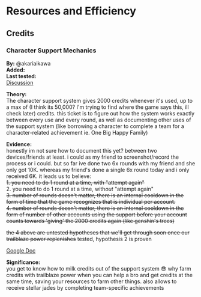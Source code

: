 # Resources and Efficiency

## Credits

### Character Support Mechanics

**By:** @akariaikawa  
**Added:** <Version date="2023-07-01" />  
**Last tested:** <VersionHl date="2023-05-08" />  
[Discussion](https://hsr-tickets.keqingmains.com/transcripts/character-support-mechanics)

**Theory:**  
The character support system gives 2000 credits whenever it's used, up to a max of (I think its 50,000? I'm trying to find where the game says this, ill check later) credits. this ticket is to figure out how the system works exactly between every use and every round, as well as documenting other uses of the support system (like borrowing a character to complete a team for a character-related achievement ie. One Big Happy Family)  
  
**Evidence:**  
honestly im not sure how to document this yet? between two devices/friends at least. i could as my friend to screenshot/record the process or i could. but so far ive done two 6x rounds with my friend and she only got 10K. whereas my friend's done a single 6x round today and i only received 6K. it leads us to believe:  
~~1. you need to do 1 round at a time, with "attempt again"~~  
2. you need to do 1 round at a time, with*out* "attempt again"  
~~3. number of rounds doesn't matter, there is an internal cooldown in the form of time that the game recognizes that is individual per account.  
4. number of rounds doesn't matter, there is an internal cooldown in the form of number of other accounts using the support before your account counts towards 'giving' the 2000 credits again (like genshin's trees)~~  
  
~~the 4 above are untested hypotheses that we'll get through soon once our trailblaze power replenishes~~ tested, hypothesis 2 is proven
  
[Google Doc](https://docs.google.com/document/d/1k9WzvpiC-pizkTNAjyro_ObWmUtLejY6KTLdN5DiEuI/edit?usp=sharing)
  
**Significance:**  
you get to know how to milk credits out of the support system 😎 why farm credits with trailblaze power when you can help a bro and get credits at the same time, saving your resources to farm other things. also allows to receive stellar jades by completing team-specific achievements